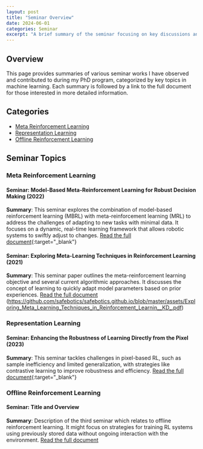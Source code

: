 ```yaml
---
layout: post
title: "Seminar Overview"
date: 2024-06-01
categories: Seminar
excerpt: "A brief summary of the seminar focusing on key discussions and findings..."
---
```


## Overview
This page provides summaries of various seminar works I have observed and contributed to during my PhD program, categorized by key topics in machine learning. Each summary is followed by a link to the full document for those interested in more detailed information.

## Categories
- [Meta Reinforcement Learning](#meta-reinforcement-learning)
- [Representation Learning](#representation-learning)
- [Offline Reinforcement Learning](#offline-reinforcement-learning)

## Seminar Topics

### Meta Reinforcement Learning
<div id="meta-reinforcement-learning"></div>

#### Seminar: Model-Based Meta-Reinforcement Learning for Robust Decision Making (2022)
**Summary**: This seminar explores the combination of model-based reinforcement learning (MBRL) with meta-reinforcement learning (MRL) to address the challenges of adapting to new tasks with minimal data. It focuses on a dynamic, real-time learning framework that allows robotic systems to swiftly adjust to changes. [Read the full document](https://github.com/safebotics/safebotics.github.io/blob/master/assets/Model_Based_Meta_Reinforcement_Learning___Joel_Semianr.pdf){:target="_blank"}

#### Seminar: Exploring Meta-Learning Techniques in Reinforcement Learning (2021)
**Summary**: This seminar paper outlines the meta-reinforcement learning objective and several current algorithmic approaches. It discusses the concept of learning to quickly adapt model parameters based on prior experiences. [Read the full document](#) (https://github.com/safebotics/safebotics.github.io/blob/master/assets/Exploring_Meta_Learning_Techniques_in_Reinforcement_Learnin__KD_.pdf)

### Representation Learning
<div id="representation-learning"></div>

#### Seminar: Enhancing the Robustness of Learning Directly from the Pixel (2023)
**Summary**: This seminar tackles challenges in pixel-based RL, such as sample inefficiency and limited generalization, with strategies like contrastive learning to improve robustness and efficiency. [Read the full document](https://github.com/safebotics/safebotics.github.io/blob/master/assets/Enhancing_the_Robustness_of_Learning_Directly_from_the_Pixel__Seminar_Pascal_.pdf){:target="_blank"}

### Offline Reinforcement Learning
<div id="offline-reinforcement-learning"></div>

#### Seminar: Title and Overview
**Summary**: Description of the third seminar which relates to offline reinforcement learning. It might focus on strategies for training RL systems using previously stored data without ongoing interaction with the environment. [Read the full document](#)

